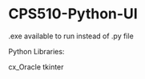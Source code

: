 # CPS510-Python-UI

.exe available to run instead of .py file

Python Libraries:

cx_Oracle
tkinter

